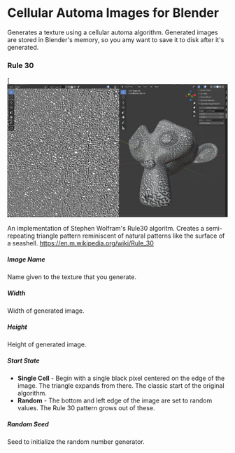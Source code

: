# Cellular Automa Images for Blender

Generates a texture using a cellular automa algorithm.  Generated images are stored in Blender's memory, so you amy want to save it to disk after it's generated.

### Rule 30

[![Texture generated with Rule 30](doc/rule30Monkey.png)

An implementation of Stephen Wolfram's Rule30 algoritm.  Creates a semi-repeating triangle pattern reminiscent of natural patterns like the surface of a seashell.  https://en.m.wikipedia.org/wiki/Rule_30


##### Image Name
Name given to the texture that you generate.

##### Width
Width of generated image.

##### Height
Height of generated image.

##### Start State
- **Single Cell** - Begin with a single black pixel centered on the edge of the image.  The triangle expands from there.  The classic start of the original algorithm.
- **Random** - The bottom and left edge of the image are set to random values.  The Rule 30 pattern grows out of these.

##### Random Seed

Seed to initialize the random number generator.






